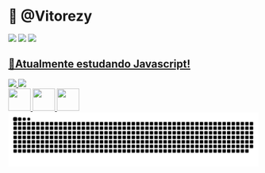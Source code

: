 <h1>👋 @Vitorezy </h1>
<div> 
  <a href='https://www.youtube.com/@VitorGonDev' target='_blank'><img src='https://img.shields.io/badge/YouTube-FF0000?style=for-the-badge&logo=youtube&logoColor=white'></a>
  <a href='mailto:vitorgondev@gmail.com' target='_blank'> <img src='https://img.shields.io/badge/Gmail-D14836?style=for-the-badge&logo=gmail&logoColor=white'></a>
  <a href='https://www.linkedin.com/in/vitor-g-oliveira/' target='_blank'> <img src='https://img.shields.io/badge/LinkedIn-0077B5?style=for-the-badge&logo=linkedin&logoColor=white'>
</div>
<h2> 🌱Atualmente estudando Javascript! </h2>

<div> 
<img height='200em' src='https://github-readme-stats.vercel.app/api?username=vitorezy&show_icons=true&theme=radical'/>  <img height='200em' src='https://github-readme-stats.vercel.app/api/top-langs/?username=vitorezy&langs_count=3&theme=radical'/>
</div> 
<div style='display: inline_block'>
  <img style='height: 45px; width: 45px;' src="https://cdn.jsdelivr.net/gh/devicons/devicon@latest/icons/html5/html5-original.svg" />
  <img style='height: 45px; width: 45px;' src='https://cdn.jsdelivr.net/gh/devicons/devicon@latest/icons/css3/css3-original.svg'/>
  <img style='height: 45px; width: 45px;' src="https://cdn.jsdelivr.net/gh/devicons/devicon@latest/icons/javascript/javascript-original.svg" />
</div>
 <picture>
  <source media="(prefers-color-scheme: dark)" srcset="https://raw.githubusercontent.com/vitorezy/vitorezy/output/github-contribution-grid-snake-dark.svg">
  <source media="(prefers-color-scheme: light)" srcset="https://raw.githubusercontent.com/vitorezy/vitorezy/output/github-contribution-grid-snake.svg">
  <img alt="github contribution grid snake animation" src="https://raw.githubusercontent.com/vitorezy/vitorezy/output/github-contribution-grid-snake-dark.svg">
</picture>
